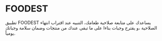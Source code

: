 # FOODEST
تطبيق FOODEST يساعدك على متابعة صلاحية طعامك، التنبيه عند اقتراب انتهاء الصلاحية ،و يقترح وجبات بناءا على ما تبقى عندك من منتجات وضمان سلامة وجباتك يومياً.
